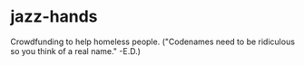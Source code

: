 jazz-hands
==========

Crowdfunding to help homeless people. ("Codenames need to be ridiculous so you think of a real name." -E.D.)
